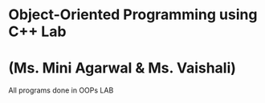 # Object-Oriented Programming using C++ Lab
# (Ms. Mini Agarwal & Ms. Vaishali)
All programs done in OOPs LAB
